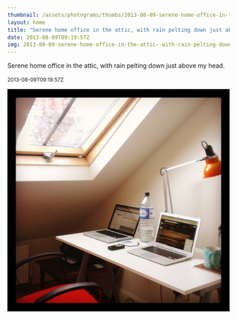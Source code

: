```yaml
---
thumbnail: /assets/photograms/thumbs/2013-08-09-serene-home-office-in-the-attic--with-rain-pelting-down-just-above-my-head-.jpg
layout: home
title: "Serene home office in the attic, with rain pelting down just above my head."
date: 2013-08-09T09:19:57Z
img: 2013-08-09-serene-home-office-in-the-attic--with-rain-pelting-down-just-above-my-head-.jpg
---
```


Serene home office in the attic, with rain pelting down just above my head.

<small>2013-08-09T09:19:57Z</small>

![Serene home office in the attic, with rain pelting down just above my head.](/assets/photograms/original/2013-08-09-serene-home-office-in-the-attic--with-rain-pelting-down-just-above-my-head-.jpg)
